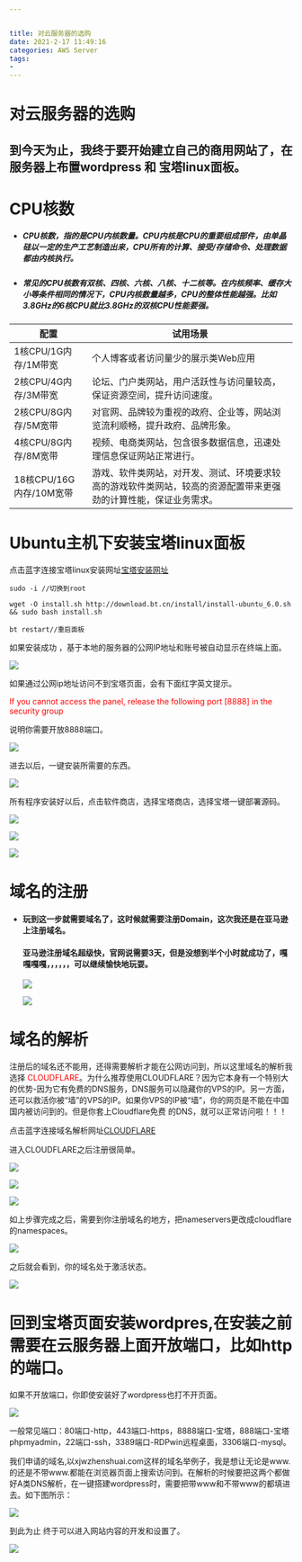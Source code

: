 ```yaml
---


title: 对云服务器的选购
date: 2021-2-17 11:49:16
categories: AWS Server
tags:
- 
---
```


# 对云服务器的选购

##         到今天为止，我终于要开始建立自己的商用网站了，在服务器上布置wordpress 和 宝塔linux面板。

# CPU核数

- ##### CPU核数，指的是CPU内核数量。CPU内核是CPU的重要组成部件，由单晶硅以一定的生产工艺制造出来，CPU所有的计算、接受/存储命令、处理数据都由内核执行。

- ##### 常见的CPU核数有双核、四核、六核、八核、十二核等。在内核频率、缓存大小等条件相同的情况下，CPU内核数量越多，CPU的整体性能越强。比如3.8GHz的6核CPU就比3.8GHz的双核CPU性能要强。

| 配置                    | 试用场景                                                     |
| ----------------------- | ------------------------------------------------------------ |
| 1核CPU/1G内存/1M带宽    | 个人博客或者访问量少的展示类Web应用                          |
| 2核CPU/4G内存/3M带宽    | 论坛、门户类网站，用户活跃性与访问量较高，保证资源空间，提升访问速度。 |
| 2核CPU/8G内存/5M宽带    | 对官网、品牌较为重视的政府、企业等，网站浏览流利顺畅，提升政府、品牌形象。 |
| 4核CPU/8G内存/8M宽带    | 视频、电商类网站，包含很多数据信息，迅速处理信息保证网站正常进行。 |
| 18核CPU/16G内存/10M宽带 | 游戏、软件类网站，对开发、测试、环境要求较高的游戏软件类网站，较高的资源配置带来更强劲的计算性能，保证业务需求。 |



# Ubuntu主机下安装宝塔linux面板



点击蓝字连接宝塔linux安装网址[宝塔安装网址](https://www.bt.cn/bbs/thread-19376-1-1.html)

```linux
sudo -i //切换到root

wget -O install.sh http://download.bt.cn/install/install-ubuntu_6.0.sh && sudo bash install.sh

bt restart//重启面板
```

如果安装成功 ，基于本地的服务器的公网IP地址和账号被自动显示在终端上面。

![](https://user-images.githubusercontent.com/50350039/133613795-bda2e6da-d7e3-491b-a6bf-2b59674c2760.png)

如果通过公网ip地址访问不到宝塔页面，会有下面红字英文提示。

<font color='red'> If you cannot access the panel, release the following port [8888] in the security group</font>

说明你需要开放8888端口。



![](https://user-images.githubusercontent.com/50350039/133617258-bd514e31-e687-42ca-ab5a-afb3142f5980.png)

进去以后，一键安装所需要的东西。

![](https://user-images.githubusercontent.com/50350039/133620213-62945ca0-c6f5-4dcc-a484-9bd9df5f15cc.png)

所有程序安装好以后，点击软件商店，选择宝塔商店，选择宝塔一键部署源码。

![](https://user-images.githubusercontent.com/50350039/133627066-79090fbb-b4ce-4262-8120-e2a653d0aa1e.png)

![](https://user-images.githubusercontent.com/50350039/133627202-39fdc05d-9e11-4e63-9bb0-8562e99ce120.png)

![](https://user-images.githubusercontent.com/50350039/133632592-75c78c7a-efba-4f90-bce1-92866de275c1.png)







# 域名的注册

- #### 玩到这一步就需要域名了，这时候就需要注册Domain，这次我还是在亚马逊上注册域名。

  #### 亚马逊注册域名超级快，官网说需要3天，但是没想到半个小时就成功了，嘎嘎嘎嘎，，，，，，可以继续愉快地玩耍。

  ![](https://user-images.githubusercontent.com/50350039/133635181-33a0bf18-ada3-41f3-8019-849d8a8b507e.png)

  ![](https://user-images.githubusercontent.com/50350039/133634567-6ea01e06-bd33-4a43-8840-a275e6dab140.png)

  

  

# 域名的解析

注册后的域名还不能用，还得需要解析才能在公网访问到，所以这里域名的解析我选择<font color='red'> CLOUDFLARE</font>。为什么推荐使用CLOUDFLARE？因为它本身有一个特别大的优势-因为它有免费的DNS服务，DNS服务可以隐藏你的VPS的IP。另一方面，还可以救活你被“墙”的VPS的IP。如果你VPS的IP被“墙”，你的网页是不能在中国国内被访问到的。但是你套上Cloudflare免费 的DNS，就可以正常访问啦！！！

点击蓝字连接域名解析网址[CLOUDFLARE](https://www.cloudflare.com/zh-cn/hp/)

进入CLOUDFLARE之后注册很简单。

![](https://user-images.githubusercontent.com/50350039/133640107-92434d14-e431-480f-9d05-33c4b170cce7.png)



![](https://user-images.githubusercontent.com/50350039/133640297-f4f80aca-ba74-4962-832b-f1f50175ded6.png)

![](https://user-images.githubusercontent.com/50350039/133642092-da3d406b-0d76-4c24-b56b-32a56e79f1a6.png)

如上步骤完成之后，需要到你注册域名的地方，把nameservers更改成cloudflare的namespaces。

![](https://user-images.githubusercontent.com/50350039/133732824-e1745cb7-f337-4232-986e-44de92f57952.png)

之后就会看到，你的域名处于激活状态。

![](https://user-images.githubusercontent.com/50350039/133732990-99f9d27d-9e17-4c7a-836f-b25e9214fbb4.png)

# 回到宝塔页面安装wordpres,在安装之前需要在云服务器上面开放端口，比如http的端口。

如果不开放端口，你即使安装好了wordpress也打不开页面。

![](https://user-images.githubusercontent.com/50350039/133733470-393b1611-e133-44bb-86fa-8c0d7df4dff8.png)



一般常见端口：80端口-http，443端口-https，8888端口-宝塔，888端口-宝塔phpmyadmin，22端口-ssh，3389端口-RDPwin远程桌面，3306端口-mysql。

我们申请的域名,以xjwzhenshuai.com这样的域名举例子，我是想让无论是www.的还是不带www.都能在浏览器页面上搜索访问到。在解析的时候要把这两个都做好A类DNS解析，在一键搭建wordpress时，需要把带www和不带www的都填进去。如下图所示：



![](https://user-images.githubusercontent.com/50350039/133735607-27c1b496-ac2d-463c-ba17-775a325ecfe2.png)



到此为止  终于可以进入网站内容的开发和设置了。



![](https://user-images.githubusercontent.com/50350039/133735868-6ef34f67-904a-408f-8ce4-16cb36c4b2cc.png)
